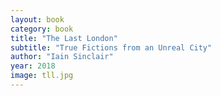 ```yaml
---
layout: book
category: book
title: "The Last London"
subtitle: "True Fictions from an Unreal City"
author: "Iain Sinclair"
year: 2018
image: tll.jpg
---
```

